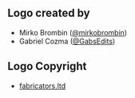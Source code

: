 ## Logo created by

- Mirko Brombin ([@mirkobrombin](https://github.com/mirkobrombin))
- Gabriel Cozma ([@GabsEdits](https://github.com/GabsEdits))

## Logo Copyright

- [fabricators.ltd](https://fabricators.ltd)
